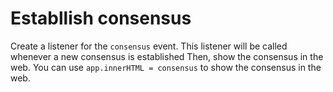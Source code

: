 # Establlish consensus

Create a listener for the `consensus` event. This listener will be called whenever a new consensus is established Then, show the consensus in the web. You can use `app.innerHTML = consensus` to show the consensus in the web.
